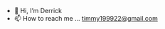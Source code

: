 - 👋 Hi, I’m Derrick  
- 📫 How to reach me ... timmy199922@gmail.com

<!---
106306046/106306046 is a ✨ special ✨ repository because its `README.md` (this file) appears on your GitHub profile.
You can click the Preview link to take a look at your changes.
--->
